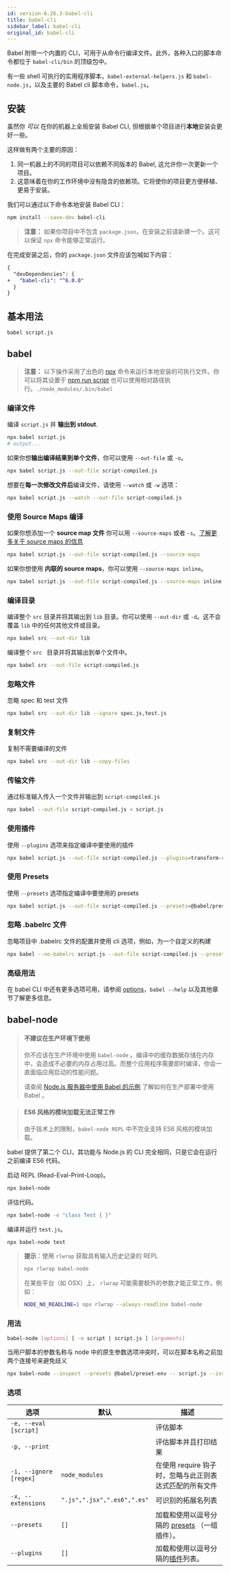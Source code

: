 ```yaml
---
id: version-6.26.3-babel-cli
title: babel-cli
sidebar_label: babel-cli
original_id: babel-cli
---
```


Babel 附带一个内置的 CLI，可用于从命令行编译文件。此外，各种入口的脚本命令都位于 `babel-cli/bin` 的顶级包中。

有一些 shell 可执行的实用程序脚本，`babel-external-helpers.js` 和 `babel-node.js`，以及主要的 Babel cli 脚本命令，`babel.js`。

## 安装

虽然你 _可以_ 在你的机器上全局安装 Babel CLI, 但根据单个项目进行**本地**安装会更好一些。

这样做有两个主要的原因：

1. 同一机器上的不同的项目可以依赖不同版本的 Babel, 这允许你一次更新一个项目。
2. 这意味着在你的工作环境中没有隐含的依赖项。它将使你的项目更方便移植、更易于安装。

我们可以通过以下命令本地安装 Babel CLI：

```sh
npm install --save-dev babel-cli
```

> **注意：** 如果你项目中不包含 `package.json`，在安装之前请新建一个。这可以保证 `npx` 命令能够正常运行。

在完成安装之后，你的 `package.json` 文件应该包喊如下内容：

```diff
{
  "devDependencies": {
+   "babel-cli": "^6.0.0"
  }
}
```

## 基本用法 

```sh
babel script.js
```

## babel

> **注意：** 以下操作采用了出色的 [npx](https://medium.com/@maybekatz/introducing-npx-an-npm-package-runner-55f7d4bd282b) 命令来运行本地安装的可执行文件。你可以将其设置于 [npm run script](https://docs.npmjs.com/cli/run-script) 也可以使用相对路径执行。`./node_modules/.bin/babel`

### 编译文件

编译 `script.js` 并 **输出到 stdout**.

```sh
npx babel script.js
# output...
```

如果你想**输出编译结果到单个文件**，你可以使用 `--out-file` 或  `-o`。

```sh
npx babel script.js --out-file script-compiled.js
```

想要在**每一次修改文件后**编译文件，请使用 `--watch` 或 `-w` 选项：

```sh
npx babel script.js --watch --out-file script-compiled.js
```

### 使用 Source Maps 编译

如果你想添加一个 **source map 文件** 你可以用 `--source-maps` 或者 `-s`。[了解更多关于 source maps 的信息](http://www.html5rocks.com/en/tutorials/developertools/sourcemaps/)

```sh
npx babel script.js --out-file script-compiled.js --source-maps
```

如果你想使用 **内联的 source maps**，你可以使用 `--source-maps inline`。

```sh
npx babel script.js --out-file script-compiled.js --source-maps inline
```

### 编译目录

编译整个 `src` 目录并将其输出到 `lib` 目录。你可以使用 `--out-dir` 或 `-d`。这不会覆盖 `lib` 中的任何其他文件或目录。

```sh
npx babel src --out-dir lib
```

编译整个 `src ` 目录并将其输出到单个文件中。

```sh
npx babel src --out-file script-compiled.js
```

### 忽略文件

忽略 spec 和 test 文件

```sh
npx babel src --out-dir lib --ignore spec.js,test.js
```

### 复制文件

复制不需要编译的文件

```sh
npx babel src --out-dir lib --copy-files
```

### 传输文件

通过标准输入传入一个文件并输出到 `script-compiled.js`

```sh
npx babel --out-file script-compiled.js < script.js
```

### 使用插件

使用 `--plugins` 选项来指定编译中要使用的插件

```sh
npx babel script.js --out-file script-compiled.js --plugins=transform-runtime,transform-es2015-modules-amd
```

### 使用 Presets

使用 `--presets` 选项指定编译中要使用的 presets

```sh
npx babel script.js --out-file script-compiled.js --presets=@babel/preset-env,@babel/preset-react
```

### 忽略 .babelrc 文件

忽略项目中 .babelrc 文件的配置并使用 cli 选项，例如，为一个自定义的构建

```sh
npx babel --no-babelrc script.js --out-file script-compiled.js --presets=@babel/preset-env,@babel/preset-react
```

### 高级用法

在 babel CLI 中还有更多选项可用，请参阅 [options](babel-core#options)，`babel --help` 以及其他章节了解更多信息。

## babel-node

> #### 不建议在生产环境下使用
>
> 你不应该在生产环境中使用 `babel-node` 。编译中的缓存数据存储在内存中，会造成不必要的内存占用过高。而整个应用程序需要即时编译，你会一直面临应用启动的性能问题。
>
> 请查阅 [Node.js 服务器中使用 Babel 的示例](https://github.com/babel/example-node-server) 了解如何在生产部署中使用 Babel 。

> #### ES6 风格的模块加载无法正常工作
>
> 由于技术上的限制，`babel-node REPL` 中不完全支持 ES6 风格的模块加载。

babel 提供了第二个 CLI，其功能与 Node.js 的 CLI 完全相同，只是它会在运行之前编译 ES6 代码。

启动 REPL (Read-Eval-Print-Loop)。

```sh
npx babel-node
```

评估代码。

```sh
npx babel-node -e "class Test { }"
```

编译并运行 `test.js`。

```sh
npx babel-node test
```

> **提示**：使用 `rlwrap` 获取具有输入历史记录的 REPL
>
> ```sh
> npx rlwrap babel-node
> ```
>
> 在某些平台（如 OSX）上， `rlwrap` 可能需要额外的参数才能正常工作，例如：
>
> ```sh
> NODE_NO_READLINE=1 npx rlwrap --always-readline babel-node
> ```

### 用法

```sh
babel-node [options] [ -e script | script.js ] [arguments]
```

当用户脚本的参数名称与 node 中的原生参数选项冲突时，可以在脚本名称之前加两个连接号来避免歧义

```sh
npx babel-node --inspect --presets @babel/preset-env -- script.js --inspect
```

### 选项

| 选项                   | 默认              | 描述                     |
| ------------------------ | -------------------- | ------------------------------- |
| `-e, --eval [script]`    |                      | 评估脚本                 |
| `-p, --print`            |                      | 评估脚本并且打印结果 |
| `-i, --ignore [regex]`   | `node_modules`       | 在使用 require 钩子时，忽略与此正则表达式匹配的所有文件 |
| `-x, --extensions`       | `".js",".jsx",".es6",".es"` | 可识别的拓展名列表 |
| `--presets`                | `[]`                 | 加载和使用以逗号分隔的 [presets](/docs/plugins/#preset) （一组插件）。 |
| `--plugins`                | `[]`                 | 加载和使用以逗号分隔的[插件](/docs/plugins/)列表。
